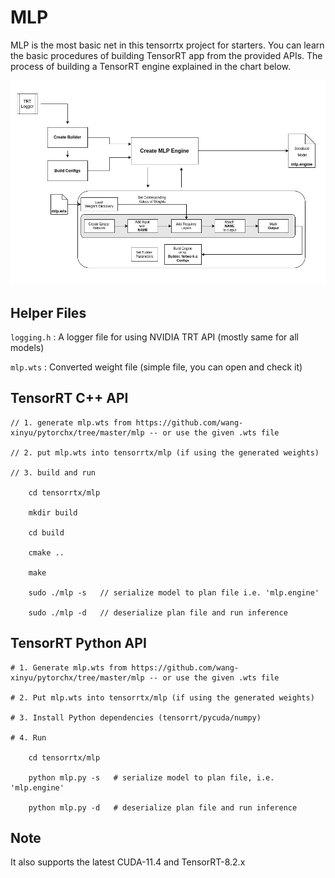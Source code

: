 # MLP

MLP is the most basic net in this tensorrtx project for starters. You can learn the basic procedures of building
TensorRT app from the provided APIs. The process of building a TensorRT engine explained in the chart below.

![TensorRT Image](./imgs/model_creation.jpg?raw=true "")

## Helper Files

`logging.h` : A logger file for using NVIDIA TRT API (mostly same for all models)

`mlp.wts` : Converted weight file (simple file, you can open and check it)

## TensorRT C++ API

```
// 1. generate mlp.wts from https://github.com/wang-xinyu/pytorchx/tree/master/mlp -- or use the given .wts file

// 2. put mlp.wts into tensorrtx/mlp (if using the generated weights)

// 3. build and run

    cd tensorrtx/mlp

    mkdir build

    cd build

    cmake ..

    make

    sudo ./mlp -s   // serialize model to plan file i.e. 'mlp.engine'

    sudo ./mlp -d   // deserialize plan file and run inference
```

## TensorRT Python API

```
# 1. Generate mlp.wts from https://github.com/wang-xinyu/pytorchx/tree/master/mlp -- or use the given .wts file

# 2. Put mlp.wts into tensorrtx/mlp (if using the generated weights)

# 3. Install Python dependencies (tensorrt/pycuda/numpy)

# 4. Run 
    
    cd tensorrtx/mlp
    
    python mlp.py -s   # serialize model to plan file, i.e. 'mlp.engine'
    
    python mlp.py -d   # deserialize plan file and run inference
```

## Note
It also supports the latest CUDA-11.4 and TensorRT-8.2.x
